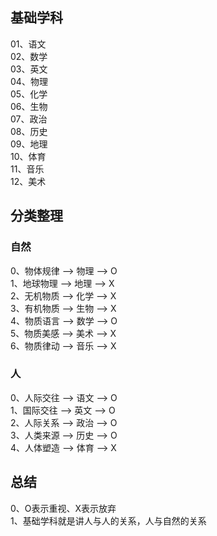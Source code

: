 
## 基础学科
01、语文    
02、数学   
03、英文    
04、物理    
05、化学     
06、生物     
07、政治    
08、历史     
09、地理    
10、体育    
11、音乐    
12、美术    

## 分类整理
### 自然
0、物体规律 --> 物理 --> O   
1、地球物理 --> 地理 --> X    
2、无机物质 --> 化学 --> X    
3、有机物质 --> 生物 --> X   
4、物质语言 --> 数学 --> O  
5、物质美感 --> 美术 --> X     
6、物质律动 --> 音乐 --> X     

### 人
0、人际交往 --> 语文 --> O      
1、国际交往 --> 英文 --> O     
2、人际关系 --> 政治 --> O   
3、人类来源 --> 历史 --> O    
4、人体塑造 --> 体育 --> X    

## 总结      
0、O表示重视、X表示放弃   
1、基础学科就是讲人与人的关系，人与自然的关系      
